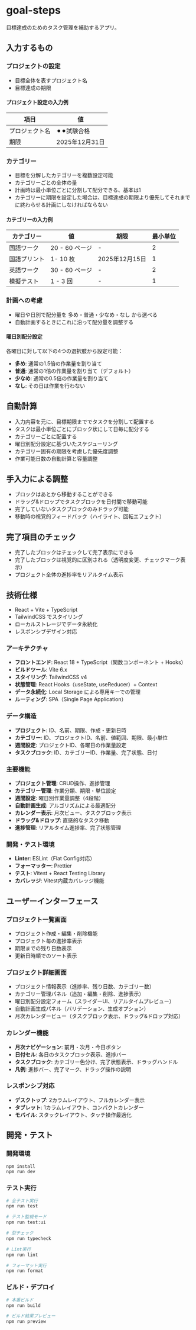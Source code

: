 # goal-steps

目標達成のためのタスク管理を補助するアプリ。

## 入力するもの

### プロジェクトの設定

- 目標全体を表すプロジェクト名
- 目標達成の期限

#### プロジェクト設定の入力例

| 項目           | 値             |
| -------------- | -------------- |
| プロジェクト名 | ⚫︎⚫︎試験合格 |
| 期限           | 2025年12月31日 |

### カテゴリー

- 目標を分解したカテゴリーを複数設定可能
- カテゴリーごとの全体の量
- 計画時は最小単位ごとに分割して配分できる、基本は1
- カテゴリーに期限を設定した場合は、目標達成の期限より優先してそれまでに終わらせる計画にしなければならない

#### カテゴリーの入力例

| カテゴリー   | 値             | 期限           | 最小単位 |
| ------------ | -------------- | -------------- | -------- |
| 国語ワーク   | 20 - 60 ページ | -              | 2        |
| 国語プリント | 1- 10 枚       | 2025年12月15日 | 1        |
| 英語ワーク   | 30 - 60 ページ | -              | 2        |
| 模擬テスト   | 1 - 3 回       | -              | 1        |

### 計画への考慮

- 曜日や日別で配分量を 多め・普通・少なめ・なし から選べる
- 自動計画するときにこれに沿って配分量を調整する

#### 曜日別配分設定

各曜日に対して以下の4つの選択肢から設定可能：

- **多め**: 通常の1.5倍の作業量を割り当て
- **普通**: 通常の1倍の作業量を割り当て（デフォルト）
- **少なめ**: 通常の0.5倍の作業量を割り当て
- **なし**: その日は作業を行わない

## 自動計算

- 入力内容を元に、目標期限まででタスクを分割して配置する
- タスクは最小単位ごとにブロック状にして日毎に配分する
- カテゴリーごとに配置する
- 曜日別配分設定に基づいたスケジューリング
- カテゴリー固有の期限を考慮した優先度調整
- 作業可能日数の自動計算と容量調整

## 手入力による調整

- ブロックはあとから移動することができる
- ドラッグ&ドロップでタスクブロックを日付間で移動可能
- 完了していないタスクブロックのみドラッグ可能
- 移動時の視覚的フィードバック（ハイライト、回転エフェクト）

## 完了項目のチェック

- 完了したブロックはチェックして完了表示にできる
- 完了したブロックは視覚的に区別される（透明度変更、チェックマーク表示）
- プロジェクト全体の進捗率をリアルタイム表示

## 技術仕様

- React + Vite + TypeScript
- TailwindCSS でスタイリング
- ローカルストレージでデータ永続化
- レスポンシブデザイン対応

### アーキテクチャ

- **フロントエンド**: React 18 + TypeScript（関数コンポーネント + Hooks）
- **ビルドツール**: Vite 6.x
- **スタイリング**: TailwindCSS v4
- **状態管理**: React Hooks（useState, useReducer）+ Context
- **データ永続化**: Local Storage による専用キーでの管理
- **ルーティング**: SPA（Single Page Application）

### データ構造

- **プロジェクト**: ID、名前、期限、作成・更新日時
- **カテゴリー**: ID、プロジェクトID、名前、値範囲、期限、最小単位
- **週間設定**: プロジェクトID、各曜日の作業量設定
- **タスクブロック**: ID、カテゴリーID、作業量、完了状態、日付

### 主要機能

- **プロジェクト管理**: CRUD操作、進捗管理
- **カテゴリー管理**: 作業分類、期限・単位設定
- **週間設定**: 曜日別作業量調整（4段階）
- **自動計画生成**: アルゴリズムによる最適配分
- **カレンダー表示**: 月次ビュー、タスクブロック表示
- **ドラッグ&ドロップ**: 直感的なタスク移動
- **進捗管理**: リアルタイム進捗率、完了状態管理

### 開発・テスト環境

- **Linter**: ESLint（Flat Config対応）
- **フォーマッター**: Prettier
- **テスト**: Vitest + React Testing Library
- **カバレッジ**: Vitest内蔵カバレッジ機能

## ユーザーインターフェース

### プロジェクト一覧画面

- プロジェクト作成・編集・削除機能
- プロジェクト毎の進捗率表示
- 期限までの残り日数表示
- 更新日時順でのソート表示

### プロジェクト詳細画面

- プロジェクト情報表示（進捗率、残り日数、カテゴリー数）
- カテゴリー管理パネル（追加・編集・削除、進捗表示）
- 曜日別配分設定フォーム（スライダーUI、リアルタイムプレビュー）
- 自動計画生成パネル（バリデーション、生成オプション）
- 月次カレンダービュー（タスクブロック表示、ドラッグ&ドロップ対応）

### カレンダー機能

- **月次ナビゲーション**: 前月・次月・今日ボタン
- **日付セル**: 各日のタスクブロック表示、進捗バー
- **タスクブロック**: カテゴリー色分け、完了状態表示、ドラッグハンドル
- **凡例**: 進捗バー、完了マーク、ドラッグ操作の説明

### レスポンシブ対応

- **デスクトップ**: 2カラムレイアウト、フルカレンダー表示
- **タブレット**: 1カラムレイアウト、コンパクトカレンダー
- **モバイル**: スタックレイアウト、タッチ操作最適化

## 開発・テスト

### 開発環境

```bash
npm install
npm run dev
```

### テスト実行

```bash
# 全テスト実行
npm run test

# テスト監視モード
npm run test:ui

# 型チェック
npm run typecheck

# Lint実行
npm run lint

# フォーマット実行
npm run format
```

### ビルド・デプロイ

```bash
# 本番ビルド
npm run build

# ビルド結果プレビュー
npm run preview
```
